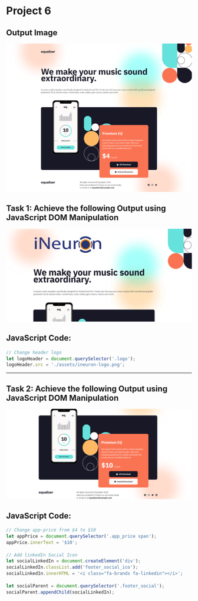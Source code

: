 # Project 6

## Output Image

![Original Output Image](./original%20output%20image.png)

## Task 1: Achieve the following Output using JavaScript DOM Manipulation

![Task 1 Image](./Output/DOM%20P3%20SS-1.png)

## JavaScript Code:

```js
// Change header logo
let logoHeader = document.querySelector('.logo');
logoHeader.src = './assets/ineuron-logo.png';
```

---

## Task 2: Achieve the following Output using JavaScript DOM Manipulation

![Task 2 Image](./Output/DOM%20P3%20SS-2.png)

## JavaScript Code:

```js
// Change app-price from $4 to $10
let appPrice = document.querySelector('.app_price span');
appPrice.innerText = '$10';

// Add linkedIn Social Icon
let socialLinkedIn = document.createElement('div');
socialLinkedIn.classList.add('footer_social_ico');
socialLinkedIn.innerHTML = '<i class="fa-brands fa-linkedin"></i>';

let socialParent = document.querySelector('.footer_social');
socialParent.appendChild(socialLinkedIn);
```
